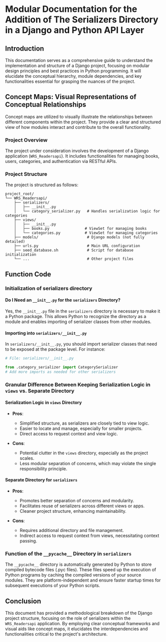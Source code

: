 

# Modular Documentation for the Addition of The Serializers Directory in a Django and Python API Layer

## Introduction

This documentation serves as a comprehensive guide to understand the implementation and structure of a Django project, focusing on modular design principles and best practices in Python programming. It will elucidate the conceptual hierarchy, module dependencies, and key functionalities essential for grasping the nuances of the project.

## Concept Maps: Visual Representations of Conceptual Relationships

Concept maps are utilized to visually illustrate the relationships between different components within the project. They provide a clear and structured view of how modules interact and contribute to the overall functionality.

### Project Overview

The project under consideration involves the development of a Django application (`WRS_Readersapi`). It includes functionalities for managing books, users, categories, and authentication via RESTful APIs.

### Project Structure

The project is structured as follows:

```
project_root/
└── WRS_Readersapi/
    ├── serializers/
    │   ├── __init__.py
    │   └── category_serializer.py   # Handles serialization logic for categories
    ├── views/
    │   ├── __init__.py
    │   ├── books.py                # ViewSet for managing books
    │   └── categories.py           # ViewSet for managing categories
    ├── models/                      # Django models (not fully detailed)
    ├── urls.py                      # Main URL configuration
    ├── seed_database.sh             # Script for database initialization
    └── ...                          # Other project files
```

## Function Code

### Initialization of serializers directory

#### Do I Need an `__init__.py` for the `serializers` Directory?

Yes, the `__init__.py` file in the `serializers` directory is necessary to make it a Python package. This allows Python to recognize the directory as a module and enables importing of serializer classes from other modules.

#### Importing into `serializers/__init__.py`

In `serializers/__init__.py`, you should import serializer classes that need to be exposed at the package level. For instance:

```python
# File: serializers/__init__.py

from .category_serializer import CategorySerializer
# Add more imports as needed for other serializers
```

### Granular Difference Between Keeping Serialization Logic in `views` vs. Separate Directory

#### Serialization Logic in `views` Directory

- **Pros**:
  - Simplified structure, as serializers are closely tied to view logic.
  - Easier to locate and manage, especially for smaller projects.
  - Direct access to request context and view logic.

- **Cons**:
  - Potential clutter in the `views` directory, especially as the project scales.
  - Less modular separation of concerns, which may violate the single responsibility principle.

#### Separate Directory for `serializers`

- **Pros**:
  - Promotes better separation of concerns and modularity.
  - Facilitates reuse of serializers across different views or apps.
  - Cleaner project structure, enhancing maintainability.

- **Cons**:
  - Requires additional directory and file management.
  - Indirect access to request context from views, necessitating context passing.

### Function of the `__pycache__` Directory in `serializers`

The `__pycache__` directory is automatically generated by Python to store compiled bytecode files (.pyc files). These files speed up the execution of Python programs by caching the compiled versions of your source modules. They are platform-independent and ensure faster startup times for subsequent executions of your Python scripts.

## Conclusion

This document has provided a methodological breakdown of the Django project structure, focusing on the role of serializers within the `WRS_Readersapi` application. By employing clear conceptual frameworks and visual aids like concept maps, it elucidates the interdependencies and functionalities critical to the project's architecture.
